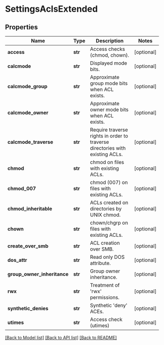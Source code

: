 # SettingsAclsExtended

## Properties
Name | Type | Description | Notes
------------ | ------------- | ------------- | -------------
**access** | **str** | Access checks (chmod, chown). | [optional] 
**calcmode** | **str** | Displayed mode bits. | [optional] 
**calcmode_group** | **str** | Approximate group mode bits when ACL exists. | [optional] 
**calcmode_owner** | **str** | Approximate owner mode bits when ACL exists. | [optional] 
**calcmode_traverse** | **str** | Require traverse rights in order to traverse directories with existing ACLs. | [optional] 
**chmod** | **str** | chmod on files with existing ACLs. | [optional] 
**chmod_007** | **str** | chmod (007) on files with existing ACLs. | [optional] 
**chmod_inheritable** | **str** | ACLs created on directories by UNIX chmod. | [optional] 
**chown** | **str** | chown/chgrp on files with existing ACLs. | [optional] 
**create_over_smb** | **str** | ACL creation over SMB. | [optional] 
**dos_attr** | **str** |  Read only DOS attribute. | [optional] 
**group_owner_inheritance** | **str** | Group owner inheritance. | [optional] 
**rwx** | **str** | Treatment of &#39;rwx&#39; permissions. | [optional] 
**synthetic_denies** | **str** | Synthetic &#39;deny&#39; ACEs. | [optional] 
**utimes** | **str** | Access check (utimes) | [optional] 

[[Back to Model list]](../README.md#documentation-for-models) [[Back to API list]](../README.md#documentation-for-api-endpoints) [[Back to README]](../README.md)



